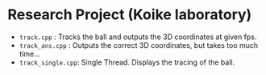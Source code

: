 # Research Project (Koike laboratory)

* `track.cpp` : Tracks the ball and outputs the 3D coordinates at given fps.
* `track_ans.cpp` : Outputs the correct 3D coordinates, but takes too much time...
* `track_single.cpp`: Single Thread. Displays the tracing of the ball. 
